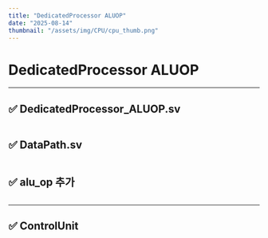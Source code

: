 ```yaml
---
title: "DedicatedProcessor ALUOP"
date: "2025-08-14"
thumbnail: "/assets/img/CPU/cpu_thumb.png"
---
```


# DedicatedProcessor ALUOP

---

## ✅ DedicatedProcessor_ALUOP.sv

```verilog

```

## ✅ DataPath.sv

```verilog

```

## ✅ alu_op 추가

```verilog

```

---

## ✅ ControlUnit

```verilog

```
